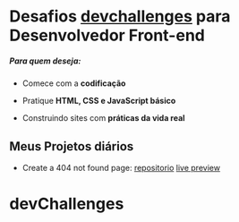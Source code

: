 # Desafios [devchallenges](https://devchallenges.io/) para Desenvolvedor Front-end

##### Para quem deseja:

- Comece com a **codificação**

- Pratique **HTML, CSS e JavaScript básico**

- Construindo sites com **práticas da vida real**



## Meus Projetos diários

- Create a 404 not found page: [repositorio]() [live preview]()


# devChallenges
